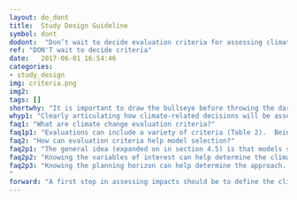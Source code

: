 ```yaml
---
layout: do_dont
title:  Study Design Guideline
symbol: dont
dodont:  "Don’t wait to decide evaluation criteria for assessing climate impacts "
ref: "DON'T wait to decide criteria"
date:   2017-06-01 16:54:46
categories:
- study_design
img: criteria.png
img2: 
tags: []
shortwhy: "It is important to draw the bullseye before throwing the darts."
whyp1: "Clearly articulating how climate-related decisions will be assessed before starting to evaluate the data will provide a more objective evaluation, more quickly.  It can also help in deciding the best approach (e.g., the level of detail needed, section 4.2) and guide model selection (e.g., Appendix A).  All together, this will help insure the climate change information is fit for purpose in that the information obtained is appropriate for the questions that are being asked of it."
faq1: "What are climate change evaluation criteria?"
faq1p1: "Evaluations can include a variety of criteria (Table 2).  Being specific about the criteria helps to define an approach and determine whether the change is significant, i.e., how big of a change matters and with what degree of confidence.  Rarely, however, is there just a single concern and decision makers must prioritize (Palmer et al. 1999).  This list provides examples; additional water-related climate impacts can be found in past guidance (e.g., EPA and CWDR 2011, Box 4-1) and an overview of a range of hydroclimate metrics and their relative ability to characterize hydrologic changes can be found in Ekström et al. (in review)."
faq2: "How can evaluation criteria help model selection?" 
faq2p1: "The general idea (expanded on in section 4.5) is that models should be used that have appropriate capabilities and can be evaluated based on those capabilities to show they adequately represent the variable(s) of interest.  The National Research Council (NRC) report on advancing climate models (2012a) shows the time scale and spatial extent for key climate phenomena and the relative climate model reliability (see their figure 1.7).  Most water resource impacts occur at a local scale and thus require downscaling of the climate model outputs and the application of hydrologic models. For example, if floods are the focus, the downscaling method should adequately capture flood-generating precipitation events and the hydrology model should adequately represent peak flows in current climate, and the processes that could lead to flooding in a future climate (e.g., rain on snow)."
faq2p2: "Knowing the variables of interest can help determine the climate variables and models needed to simulate changes – for example, streamflow estimates require more climate variables (e.g., daily temperatures, precipitation, wind speed) than temperature changes alone (Reclamation 2014a).  Hydropower assessments will require consideration of reservoirs (e.g., Hamlet et al. 2010; Kao et al. 2015); sea-level rise and streamflow estimates require completely different approaches, although in some places both are required (Hamman et al. 2016)."
faq2p3: "Knowing the planning horizon can help determine the approach.  For shorter periods (e.g., 20 years into the future), the various greenhouse gas emission scenarios will be more similar and a qualitative analysis and literature review might be adequate (Reclamation 2014a).
"
forward: "A first step in assessing impacts should be to define the climate-dependent decisions and consider the type of changes that would cause concern.  Evaluation criteria in Table 2 can help inform those discussions."
---
```

